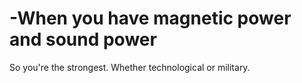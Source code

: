 # -When you have magnetic power and sound power 
So you're the strongest. Whether technological or military. 
